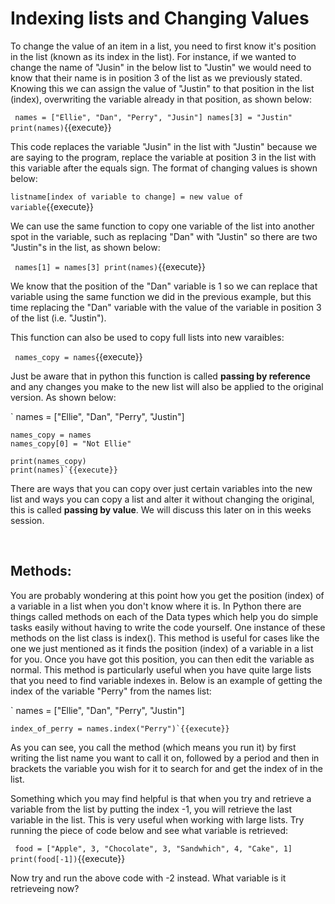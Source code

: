 # Indexing lists and Changing Values

To change the value of an item in a list, you need to first know it's position in the list (known as its index in the list). For instance, if we wanted to change the name of "Jusin" in the below list to "Justin" we would need to know that their name is in position 3 of the list as we previously stated. Knowing this we can assign the value of "Justin" to that position in the list (index), overwriting the variable already in that position, as shown below:

`
    names = ["Ellie", "Dan", "Perry", "Jusin"]
    names[3] = "Justin"
    print(names)`{{execute}}

This code replaces the variable "Jusin" in the list with "Justin" because we are saying to the program, replace the variable at position 3 in the list with this variable after the equals sign. The format of changing values is shown below:

`listname[index of variable to change] = new value of variable`{{execute}}

We can use the same function to copy one variable of the list into another spot in the variable, such as replacing "Dan" with "Justin" so there are two "Justin"s in the list, as shown below:

`
    names[1] = names[3]
    print(names)`{{execute}}

We know that the position of the "Dan" variable is 1 so we can replace that variable using the same function we did in the previous example, but this time replacing the "Dan" variable with the value of the variable in position 3 of the list (i.e. "Justin").

This function can also be used to copy full lists into new varaibles:

`
    names_copy = names`{{execute}}

Just be aware that in python this function is called **passing by reference** and any changes you make to the new list will also be applied to the original version. As shown below:

`
    names = ["Ellie", "Dan", "Perry", "Justin"]

    names_copy = names
    names_copy[0] = "Not Ellie"

    print(names_copy)
    print(names)`{{execute}}


There are ways that you can copy over just certain variables into the new list and ways you can copy a list and alter it without changing the original, this is called **passing by value**. We will discuss this later on in this weeks session. 

</br>

## Methods:
You are probably wondering at this point how you get the position (index) of a variable in a list when you don't know where it is. In Python there are things called methods on each of the Data types which help you do simple tasks easily without having to write the code yourself. One instance of these methods on the list class is index(). This method is useful for cases like the one we just mentioned as it finds the position (index) of a variable in a list for you. Once you have got this position, you can then edit the variable as normal. This method is particularly useful when you have quite large lists that you need to find variable indexes in. Below is an example of getting the index of the variable "Perry" from the names list:

`
    names = ["Ellie", "Dan", "Perry", "Justin"]

    index_of_perry = names.index("Perry")`{{execute}}

As you can see, you call the method (which means you run it) by first writing the list name you want to call it on, followed by a period and then in brackets the variable you wish for it to search for and get the index of in the list.

Something which you may find helpful is that when you try and retrieve a variable from the list by putting the index -1, you will retrieve the last variable in the list. This is very useful when working with large lists. Try running the piece of code below and see what variable is retrieved:

`
    food = ["Apple", 3, "Chocolate", 3, "Sandwhich", 4, "Cake", 1]
    print(food[-1])`{{execute}}

Now try and run the above code with -2 instead. What variable is it retrieveing now?
